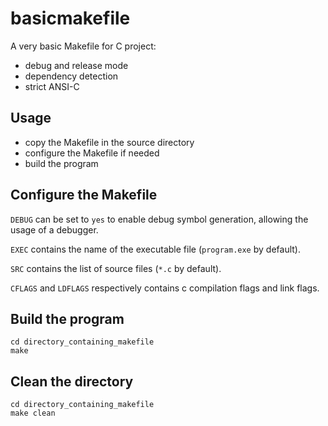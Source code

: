# basicmakefile

A very basic Makefile for C project:

* debug and release mode
* dependency detection
* strict ANSI-C

## Usage

* copy the Makefile in the source directory
* configure the Makefile if needed
* build the program

## Configure the Makefile

`DEBUG` can be set to `yes` to enable debug symbol generation, allowing the usage of a debugger.

`EXEC` contains the name of the executable file (`program.exe` by default).

`SRC` contains the list of source files (`*.c` by default).

`CFLAGS` and `LDFLAGS` respectively contains c compilation flags and link flags.

## Build the program

```
cd directory_containing_makefile
make
```

## Clean the directory

```
cd directory_containing_makefile
make clean
```